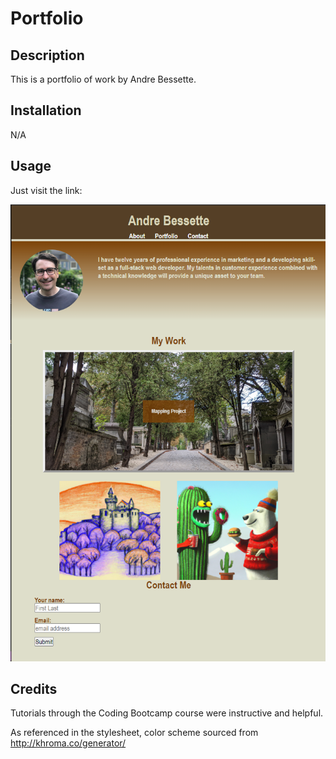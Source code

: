 # Portfolio

## Description

This is a portfolio of work by Andre Bessette.

## Installation

N/A

## Usage

Just visit the link: 

![](assets/images/portfolio_screenshot.png)

## Credits

Tutorials through the Coding Bootcamp course were instructive and helpful.

As referenced in the stylesheet, color scheme sourced from http://khroma.co/generator/